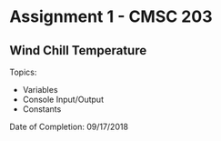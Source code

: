 # Assignment 1 - CMSC 203
## Wind Chill Temperature

Topics:
- Variables
- Console Input/Output
- Constants

Date of Completion: 09/17/2018
